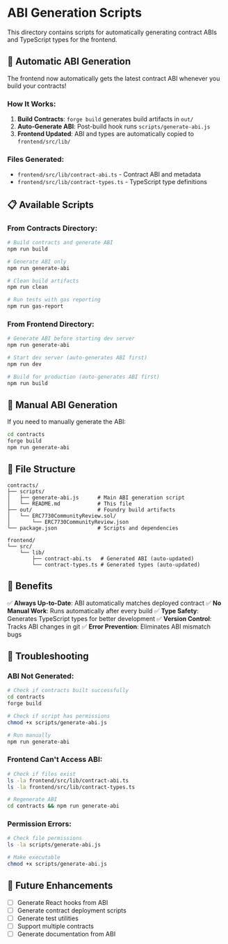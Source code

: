 # ABI Generation Scripts

This directory contains scripts for automatically generating contract ABIs and TypeScript types for the frontend.

## 🚀 Automatic ABI Generation

The frontend now automatically gets the latest contract ABI whenever you build your contracts!

### **How It Works:**

1. **Build Contracts**: `forge build` generates build artifacts in `out/`
2. **Auto-Generate ABI**: Post-build hook runs `scripts/generate-abi.js`
3. **Frontend Updated**: ABI and types are automatically copied to `frontend/src/lib/`

### **Files Generated:**

- `frontend/src/lib/contract-abi.ts` - Contract ABI and metadata
- `frontend/src/lib/contract-types.ts` - TypeScript type definitions

## 📋 Available Scripts

### **From Contracts Directory:**
```bash
# Build contracts and generate ABI
npm run build

# Generate ABI only
npm run generate-abi

# Clean build artifacts
npm run clean

# Run tests with gas reporting
npm run gas-report
```

### **From Frontend Directory:**
```bash
# Generate ABI before starting dev server
npm run generate-abi

# Start dev server (auto-generates ABI first)
npm run dev

# Build for production (auto-generates ABI first)
npm run build
```

## 🔧 Manual ABI Generation

If you need to manually generate the ABI:

```bash
cd contracts
forge build
npm run generate-abi
```

## 📁 File Structure

```
contracts/
├── scripts/
│   ├── generate-abi.js      # Main ABI generation script
│   └── README.md            # This file
├── out/                     # Foundry build artifacts
│   └── ERC7730CommunityReview.sol/
│       └── ERC7730CommunityReview.json
└── package.json             # Scripts and dependencies

frontend/
└── src/
    └── lib/
        ├── contract-abi.ts   # Generated ABI (auto-updated)
        └── contract-types.ts # Generated types (auto-updated)
```

## 🎯 Benefits

✅ **Always Up-to-Date**: ABI automatically matches deployed contract
✅ **No Manual Work**: Runs automatically after every build
✅ **Type Safety**: Generates TypeScript types for better development
✅ **Version Control**: Tracks ABI changes in git
✅ **Error Prevention**: Eliminates ABI mismatch bugs

## 🚨 Troubleshooting

### **ABI Not Generated:**
```bash
# Check if contracts built successfully
cd contracts
forge build

# Check if script has permissions
chmod +x scripts/generate-abi.js

# Run manually
npm run generate-abi
```

### **Frontend Can't Access ABI:**
```bash
# Check if files exist
ls -la frontend/src/lib/contract-abi.ts
ls -la frontend/src/lib/contract-types.ts

# Regenerate ABI
cd contracts && npm run generate-abi
```

### **Permission Errors:**
```bash
# Check file permissions
ls -la scripts/generate-abi.js

# Make executable
chmod +x scripts/generate-abi.js
```

## 🔮 Future Enhancements

- [ ] Generate React hooks from ABI
- [ ] Generate contract deployment scripts
- [ ] Generate test utilities
- [ ] Support multiple contracts
- [ ] Generate documentation from ABI

